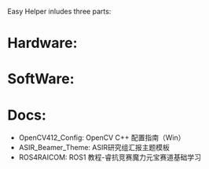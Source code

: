 Easy Helper inludes three parts:

# Hardware:

# SoftWare:

# Docs:
- OpenCV412_Config: OpenCV C++ 配置指南（Win）
- ASIR_Beamer_Theme: ASIR研究组汇报主题模板
- ROS4RAICOM: ROS1 教程-睿抗竞赛魔力元宝赛道基础学习
